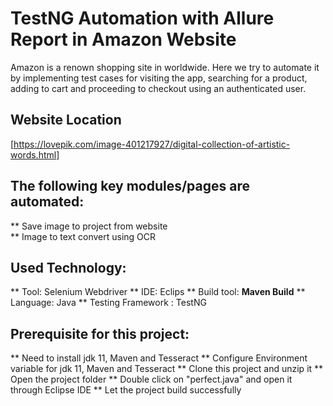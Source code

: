 # TestNG Automation with Allure Report in Amazon Website
Amazon is a renown shopping site in worldwide. Here we try to automate it by implementing test cases for visiting the app, searching for a product, adding to cart and proceeding to checkout using an authenticated user.
## Website Location
[https://lovepik.com/image-401217927/digital-collection-of-artistic-words.html]

## The following key modules/pages are automated:

** Save image to project from website <br>
** Image to text convert using OCR

## Used Technology:
** Tool: Selenium Webdriver
** IDE: Eclips
** Build tool: <b>Maven Build</b>
** Language: Java
** Testing Framework : TestNG
## Prerequisite for this project:
** Need to install jdk 11, Maven and Tesseract
** Configure Environment variable for jdk 11, Maven and Tesseract
** Clone this project and unzip it
** Open the project folder
** Double click on "perfect.java" and open it through Eclipse IDE
** Let the project build successfully
